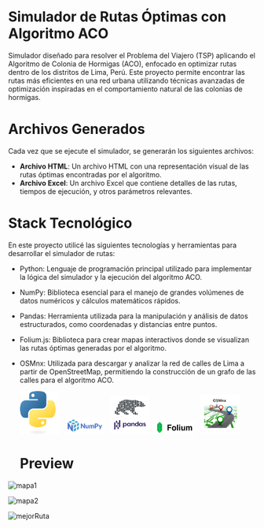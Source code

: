 # Simulador de Rutas Óptimas con Algoritmo ACO

Simulador diseñado para resolver el Problema del Viajero (TSP) aplicando el Algoritmo de Colonia de Hormigas (ACO), enfocado en optimizar rutas dentro de los distritos de Lima, Perú. Este proyecto permite encontrar las rutas más eficientes en una red urbana utilizando técnicas avanzadas de optimización inspiradas en el comportamiento natural de las colonias de hormigas.

# Archivos Generados

Cada vez que se ejecute el simulador, se generarán los siguientes archivos:

- **Archivo HTML**: Un archivo HTML con una representación visual de las rutas óptimas encontradas por el algoritmo.
- **Archivo Excel**: Un archivo Excel que contiene detalles de las rutas, tiempos de ejecución, y otros parámetros relevantes.

# Stack Tecnológico

En este proyecto utilicé las siguientes tecnologías y herramientas para desarrollar el simulador de rutas:

- Python: Lenguaje de programación principal utilizado para implementar la lógica del simulador y la ejecución del algoritmo ACO.
- NumPy: Biblioteca esencial para el manejo de grandes volúmenes de datos numéricos y cálculos matemáticos rápidos.
- Pandas: Herramienta utilizada para la manipulación y análisis de datos estructurados, como coordenadas y distancias entre puntos.
- Folium.js: Biblioteca para crear mapas interactivos donde se visualizan las rutas óptimas generadas por el algoritmo.
- OSMnx: Utilizada para descargar y analizar la red de calles de Lima a partir de OpenStreetMap, permitiendo la construcción de un grafo de las calles para el algoritmo ACO.

  <img src="resources/python.png" alt="python" width="80"> &nbsp; <img src="resources/numpy.png" alt="numpy" width="80"> &nbsp; <img src="resources/pandas.png" alt="pandas" width="80"> &nbsp; <img src="resources/folium.png" alt="folium" width="80"> &nbsp; <img src="resources/osmnx.jpg" alt="osmnx" width="80">

  # Preview
![mapa1](https://github.com/user-attachments/assets/e05b9c18-e3ff-4b84-a8d4-6690be91ddd0)
  
![mapa2](https://github.com/user-attachments/assets/0d9caf32-6db0-4f75-b7ac-3ee72950c705)

![mejorRuta](https://github.com/user-attachments/assets/84e2db2b-969b-45b8-adeb-5c8976df3c1b)

